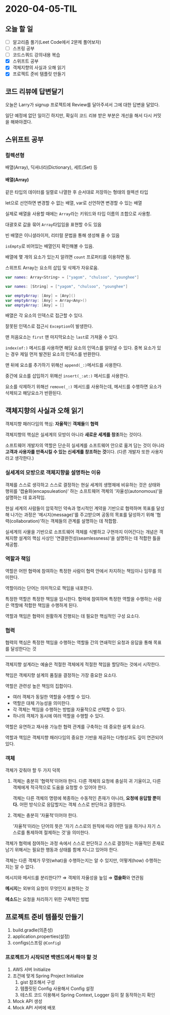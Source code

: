# 2020-04-05-TIL

## 오늘 할 일

- [ ] 알고리즘 풀기(Leet Code에서 2문제 풀어보자)
- [ ] 스프링 공부
- [ ] 코드스쿼드 강의내용 복습
- [x] 스위프트 공부
- [x] 객체지향의 사실과 오해 읽기
- [x] 프로젝트 준비 템플릿 만들기

## 코드 리뷰에 답변달기

오늘은 Larry가 signup 프로젝트에 Review를 달아주셔서 그에 대한 답변을 달았다.

일단 예정에 없던 일이긴 하지만, 확실히 코드 리뷰 받은 부분은 개선을 해서 다시 커밋을 해봐야겠다.

## 스위프트 공부

### 컬렉션형

배열(Array), 딕셔너리(Dictionary), 세트(Set) 등

#### 배열(Array)

같은 타입의 데이터를 일렬로 나열한 후 순서대로 저장하는 형태의 컬렉션 타입

let으로 선언하면 변경할 수 없는 배열, var로 선언하면 변경할 수 있는 배열

실제로 배열을 사용할 때에는 `Array`라는 키워드와 타입 이름의 조합으로 사용함.

대괄호로 값을 묶어 `Array`타입임을 표현할 수도 있음

빈 배열은 이니셜라이저, 리터럴 문법을 통해 생성해 줄 수 있음

`isEmpty`로 비어있는 배열인지 확인해볼 수 있음.

배열에 몇 개의 요소가 있는지 알려면 `count` 프로퍼티를 이용하면 됨.

스위프트 Array는 요소의 삽입 및 삭제가 자유로움.

```swift
var names: Array<String> = ["yagom", "chulsoo", "younghee"]

var names: [String] = ["yagom", "chulsoo", "younghee"]

var emptyArray: [Any] = [Any]()
var emptyArray: [Any] = Array<Any>()
var emptyArray: [Any] = []
```

배열은 각 요소의 인덱스로 접근할 수 있다.

잘못된 인덱스로 접근시 `Exception`이 발생한다.

맨 처음요소는 `first` 맨 마지막요소는 `last`로 가져올 수 있다.

`index(of:)` 메서드를 사용하면 해당 요소의 인덱스를 알아낼 수 있다.
중복 요소가 있는 경우 제일 먼저 발견된 요소의 인덱스를 반환한다.

맨 뒤에 요소를 추가하기 위해선 `append(_:)`메서드를 사용한다.

중간에 요소를 삽입하기 위해선 `insert(_:at:)` 메서드를 사용한다.

요소를 삭제하기 위해선 `remove(_:)` 메서드를 사용하는데, 메서드를 수행하면 요소가 삭제되고 해당요소가 반환된다.

## 객체지향의 사실과 오해 읽기

객체지향 패러다임의 핵심: **자율적**인 **객체들**의 **협력**

객체지향의 핵심은 실세계의 모방이 아니라 **새로운 세계를 창조**하는 것이다.

소프트웨어 개발자의 역할은 단순히 실세계를 소프트웨어 안으로 옮겨 담는 것이 아니라 **고객과 사용자를 만족시킬 수 있는 신세계를 창조하는 것**이다. (다른 개발자 또한 사용자라고 생각한다.)

### 실세계의 모방으로 객체지향을 설명하는 이유

객체를 스스로 생각하고 스스로 결정하는 현실 세계의 생명체에 비유하는 것은 상태와 행위를 '캡슐화(encapsuleation)' 하는 소프트웨어 객체의 '자율성(autonomous)'을 설명하는 데 효과적임.

현실 세계의 사람들이 암묵적인 약속과 명시적인 계약을 기반으로 협력하며 목표를 달성해 나가는 과정은 '메시지(message)'를 주고받으며 공동의 목표를 달성하기 위해 '협력(collaboration)'하는 객체들의 관계를 설명하는 데 적합함.

실세계의 사물을 기반으로 소프트웨어 객체를 식별하고 구현까지 이어간다는 개념은 객체지향 설계의 핵심 사상인 '연결완전성(seamlessness)'을 설명하는 데 적합한 틀을 제공함.

### 역할과 책임

역할은 어떤 협력에 참여하는 특정한 사람이 협력 안에서 차지하는 책임이나 임무를 의미한다.

역할이라는 단어는 의미적으로 책임을 내포한다.

특정한 역할은 특정한 책임을 암시한다. 협력에 참여하며 특정한 역할을 수행하는 사람은 역할에 적합한 책임을 수행하게 된다.

역할과 책임은 협력이 원활하게 진행되는 데 필요한 핵심적인 구성 요소다.

### 협력

협력의 핵심은 특정한 책임을 수행하는 역할들 간의 연쇄적인 요청과 응답을 통해 목표를 달성한다는 것

---

객체지향 설계라는 예술은 적절한 객체에게 적절한 책임을 할당하는 것에서 시작한다.

책임은 객체지향 설계의 품질을 결정하는 가장 중요한 요소다.

역할은 관련성 높은 책임의 집합이다.

- 여러 객체가 동일한 역할을 수행할 수 있다.
- 역할은 대체 가능성을 의미한다.
- 각 객체는 책임을 수행하는 방법을 자율적으로 선택할 수 있다.
- 하나의 객체가 동시에 여러 역할을 수행할 수 있다.

역할은 유연하고 재사용 가능한 협력 관계를 구축하는 데 중요한 설계 요소다.

역할과 책임은 객체지향 패러다임의 중요한 기반을 제공하는 다형성과도 깊이 연관되어 있다.

### 객체

객체가 갖춰야 할 두 가지 덕목

1. 객체는 충분히 '협력적'이어야 한다.
   다른 객체의 요청에 충실히 귀 기울이고, 다른 객체에게 적극적으로 도움을 요청할 수 있어야 한다.

   객체는 다른 객체의 명령에 복종하는 수동적인 존재가 아니라, **요청에 응답할 뿐이다.** 어떤 방식으로 응답할지는 객체 스스로 판단하고 결정한다.

2. 객체는 충분히 '자율적'이어야 한다.

   '자율적'이라는 단어의 뜻은 '자기 스스로의 원칙에 따라 어떤 일을 하거나 자기 스스로를 통제하여 절제하는 것'을 의미한다.

객체가 협력에 참여하는 과정 속에서 스스로 판단하고 스스로 결정하는 자율적인 존재로 남기 위해서는 필요한 행동과 상태를 함께 지니고 있어야 한다.

객체는 다른 객체가 무엇(what)을 수행하는지는 알 수 있지만, 어떻게(how) 수행하는 지는 알 수 없다.

메시지와 메서드를 분리한다?? ⇒ 객체의 자율성을 높임 ⇒ **캡슐화**와 연관됨

**메시지**는 외부의 요청이 무엇인지 표현하는 것

**메소드**는 요청을 처리하기 위한 구체적인 방법

## 프로젝트 준비 템플릿 만들기

1. build.gradle(의존성)
2. application.properties(설정)
3. configs(스프링 `@Config`)

### 프로젝트가 시작되면 백엔드에서 해야 할 것

1. AWS 서버 Initialize
2. 조건에 맞게 Spring Project Initialize
   1. gist 참조해서 구성
   2. 템플릿된 Config 사용해서 Config 설정
   3. 테스트 코드 이용해서 Spring Context, Logger 등이 잘 동작하는지 확인
3. Mock API 생성
4. Mock API 서버에 배포